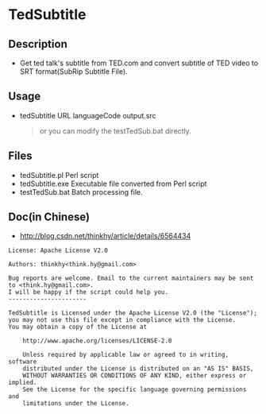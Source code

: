 TedSubtitle
====================

Description
--------------
  * Get ted talk's subtitle from TED.com and convert subtitle of TED video to SRT format(SubRip Subtitle File). 

Usage
--------
 * tedSubtitle URL languageCode output.src 

    >   or you can modify the testTedSub.bat directly.

Files
--------
  * tedSubtitle.pl   Perl script   
  *  tedSubtitle.exe  Executable file converted from Perl script
  * testTedSub.bat   Batch processing file.

Doc(in Chinese)
-----------------
  * http://blog.csdn.net/thinkhy/article/details/6564434   

```
License: Apache License V2.0

Authors: thinkhy<think.hy@gmail.com>

Bug reports are welcome. Email to the current maintainers may be sent to <think.hy@gmail.com>.
I will be happy if the script could help you. 
----------------------

TedSubtitle is Licensed under the Apache License V2.0 (the "License");
you may not use this file except in compliance with the License.
You may obtain a copy of the License at

    http://www.apache.org/licenses/LICENSE-2.0

    Unless required by applicable law or agreed to in writing, software
    distributed under the License is distributed on an "AS IS" BASIS,
    WITHOUT WARRANTIES OR CONDITIONS OF ANY KIND, either express or implied.
    See the License for the specific language governing permissions and
    limitations under the License.
       
```
